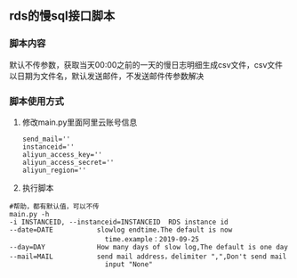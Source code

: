 ## rds的慢sql接口脚本

### 脚本内容

默认不传参数，获取当天00:00之前的一天的慢日志明细生成csv文件，csv文件以日期为文件名，默认发送邮件，不发送邮件传参数解决

###  脚本使用方式

1. 修改main.py里面阿里云账号信息

   ```shell
   send_mail=''
   instanceid=''
   aliyun_access_key=''
   aliyun_access_secret=''
   aliyun_region=''
   ```

   

2. 执行脚本

```shell
#帮助，都有默认值，可以不传
main.py -h
-i INSTANCEID, --instanceid=INSTANCEID  RDS instance id
--date=DATE           slowlog endtime.The default is now
                        time.example：2019-09-25
--day=DAY             How many days of slow log,The default is one day
--mail=MAIL           send mail address，delimiter ",",Don't send mail
                        input "None"

```

